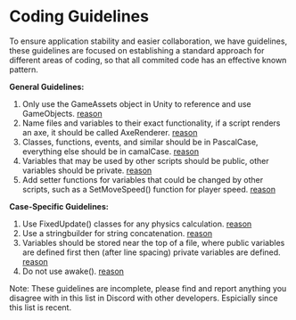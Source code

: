 # Coding Guidelines
To ensure application stability and easier collaboration, we have guidelines, these guidelines are focused on establishing a standard approach for different areas of coding, so that all commited code has an effective known pattern.

**General Guidelines:**
1. Only use the GameAssets object in Unity to reference and use GameObjects. [reason]()
2. Name files and variables to their exact functionality, if a script renders an axe, it should be called AxeRenderer. [reason]()
3. Classes, functions, events, and similar should be in PascalCase, everything else should be in camalCase. [reason]()
4. Variables that may be used by other scripts should be public, other variables should be private. [reason]()
5. Add setter functions for variables that could be changed by other scripts, such as a SetMoveSpeed() function for player speed. [reason]()

**Case-Specific Guidelines:**
1. Use FixedUpdate() classes for any physics calculation. [reason]()
2. Use a stringbuilder for string concatenation. [reason]()
3. Variables should be stored near the top of a file, where public variables are defined first then (after line spacing) private variables are defined. [reason]()
4. Do not use awake(). [reason]()

Note: These guidelines are incomplete, please find and report anything you disagree with in this list in Discord with other developers. Espicially since this list is recent.